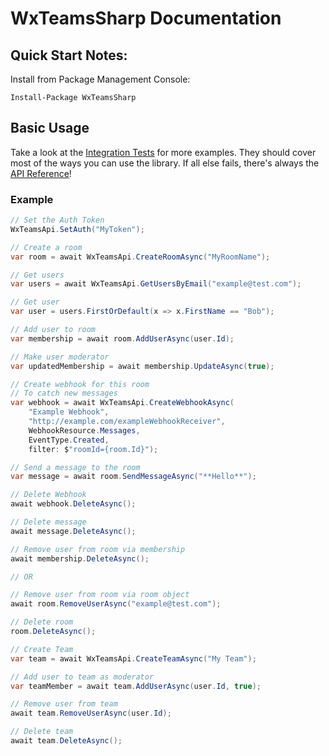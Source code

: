 # WxTeamsSharp Documentation

## Quick Start Notes:
Install from Package Management Console:

    Install-Package WxTeamsSharp

## Basic Usage

Take a look at the [Integration Tests](https://github.com/FooBartn/WxTeamsSharp/tree/master/test/WxTeamsSharp.IntegrationTests) for more examples. They should cover most of the ways you can use the library. If all else fails, there's always the [API Reference](https://foobartn.github.io/WxTeamsSharp/api/index.html)!


### Example

```csharp
// Set the Auth Token
WxTeamsApi.SetAuth("MyToken");

// Create a room
var room = await WxTeamsApi.CreateRoomAsync("MyRoomName");

// Get users
var users = await WxTeamsApi.GetUsersByEmail("example@test.com");

// Get user
var user = users.FirstOrDefault(x => x.FirstName == "Bob");

// Add user to room
var membership = await room.AddUserAsync(user.Id);

// Make user moderator
var updatedMembership = await membership.UpdateAsync(true);

// Create webhook for this room
// To catch new messages
var webhook = await WxTeamsApi.CreateWebhookAsync(
    "Example Webhook", 
    "http://example.com/exampleWebhookReceiver", 
    WebhookResource.Messages, 
    EventType.Created, 
    filter: $"roomId={room.Id}");

// Send a message to the room
var message = await room.SendMessageAsync("**Hello**");

// Delete Webhook
await webhook.DeleteAsync();

// Delete message
await message.DeleteAsync();

// Remove user from room via membership
await membership.DeleteAsync();

// OR

// Remove user from room via room object
await room.RemoveUserAsync("example@test.com");

// Delete room
room.DeleteAsync();

// Create Team
var team = await WxTeamsApi.CreateTeamAsync("My Team");

// Add user to team as moderator
var teamMember = await team.AddUserAsync(user.Id, true);

// Remove user from team
await team.RemoveUserAsync(user.Id);

// Delete team
await team.DeleteAsync();

```
